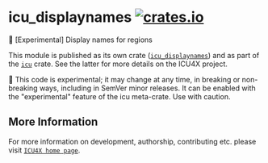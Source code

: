 # icu_displaynames [![crates.io](https://img.shields.io/crates/v/icu_displaynames)](https://crates.io/crates/icu_displaynames)

🚧 \[Experimental\] Display names for regions

This module is published as its own crate ([`icu_displaynames`](https://docs.rs/icu_displaynames/latest/icu_displaynames/))
and as part of the [`icu`](https://docs.rs/icu/latest/icu/) crate. See the latter for more details on the ICU4X project.

<div class="stab unstable">
🚧 This code is experimental; it may change at any time, in breaking or non-breaking ways,
including in SemVer minor releases. It can be enabled with the "experimental" feature
of the icu meta-crate. Use with caution.
</div>

[`ICU4X`]: ../icu/index.html

## More Information

For more information on development, authorship, contributing etc. please visit [`ICU4X home page`](https://github.com/unicode-org/icu4x).
